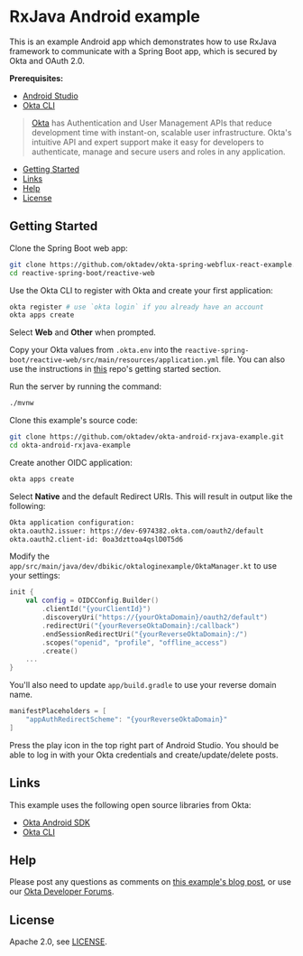# RxJava Android example

This is an example Android app which demonstrates how to use RxJava framework to communicate with a Spring Boot app, which is secured by Okta and OAuth 2.0. 

**Prerequisites:**

* [Android Studio][android-studio]
* [Okta CLI][okta-cli]

> [Okta](https://developer.okta.com/) has Authentication and User Management APIs that reduce development time with instant-on, scalable user infrastructure. Okta's intuitive API and expert support make it easy for developers to authenticate, manage and secure users and roles in any application.

* [Getting Started](#getting-started)
* [Links](#links)
* [Help](#help)
* [License](#license)

## Getting Started

Clone the Spring Boot web app:

```bash
git clone https://github.com/oktadev/okta-spring-webflux-react-example.git reactive-spring-boot
cd reactive-spring-boot/reactive-web
```

Use the Okta CLI to register with Okta and create your first application:

```bash
okta register # use `okta login` if you already have an account
okta apps create
```

Select **Web** and **Other** when prompted.

Copy your Okta values from `.okta.env` into the `reactive-spring-boot/reactive-web/src/main/resources/application.yml` file.
You can also use the instructions in [this](https://github.com/oktadev/okta-spring-webflux-react-example#getting-started) repo's getting started section.

Run the server by running the command:

```bash
./mvnw
```

Clone this example's source code:

```bash
git clone https://github.com/oktadev/okta-android-rxjava-example.git
cd okta-android-rxjava-example
```

Create another OIDC application:

```bash
okta apps create
```

Select **Native** and the default Redirect URIs. This will result in output like the following:

```bash
Okta application configuration:
okta.oauth2.issuer: https://dev-6974382.okta.com/oauth2/default
okta.oauth2.client-id: 0oa3dzttoa4qslD0T5d6
```

Modify the `app/src/main/java/dev/dbikic/oktaloginexample/OktaManager.kt` to use your settings:

```kotlin
init {
    val config = OIDCConfig.Builder()
        .clientId("{yourClientId}")
        .discoveryUri("https://{yourOktaDomain}/oauth2/default")
        .redirectUri("{yourReverseOktaDomain}:/callback")
        .endSessionRedirectUri("{yourReverseOktaDomain}:/")
        .scopes("openid", "profile", "offline_access")
        .create()
    ...
}
```

You'll also need to update `app/build.gradle` to use your reverse domain name.

```groovy
manifestPlaceholders = [
    "appAuthRedirectScheme": "{yourReverseOktaDomain}"
]
```

Press the play icon in the top right part of Android Studio. You should be able to log in with your Okta credentials and create/update/delete posts.

## Links

This example uses the following open source libraries from Okta:

* [Okta Android SDK](https://github.com/okta/okta-oidc-android)
* [Okta CLI](https://github.com/okta/okta-cli)

## Help

Please post any questions as comments on [this example's blog post][blog], or use our [Okta Developer Forums](https://devforum.okta.com/).

## License

Apache 2.0, see [LICENSE](LICENSE).

[android-studio]: https://developer.android.com/studio
[blog]: https://developer.okta.com/blog/2021/01/06/android-login
[okta-cli]: https://github.com/okta/okta-cli

